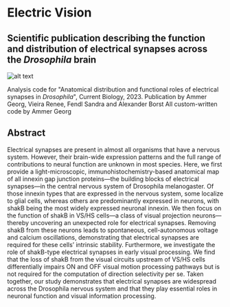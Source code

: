 # Electric Vision
## Scientific publication describing the function and distribution of electrical synapses across the *Drosophila* brain

![alt text](https://github.com/g-ammer/electric_vision/blob/main/esynapses_jk.png)

Analysis code for "Anatomical distribution and functional roles of electrical synapses in *Drosophila*", Current Biology, 2023.
Publication by Ammer Georg, Vieira Renee, Fendl Sandra and Alexander Borst
All custom-written code by Ammer Georg

## Abstract

Electrical synapses are present in almost all organisms that have a nervous system.
However, their brain-wide expression patterns and the full range of contributions to neural function are unknown in most species.
Here, we first provide a light-microscopic, immunohistochemistry-based anatomical map of all innexin gap junction proteins—the building blocks of electrical synapses—in the central nervous system of Drosophila melanogaster.
Of those innexin types that are expressed in the nervous system, some localize to glial cells, whereas others are predominantly expressed in neurons, with shakB being the most widely expressed neuronal innexin.
We then focus on the function of shakB in VS/HS cells—a class of visual projection neurons—thereby uncovering an unexpected role for electrical synapses.
Removing shakB from these neurons leads to spontaneous, cell-autonomous voltage and calcium oscillations, demonstrating that electrical synapses are required for these cells’ intrinsic stability.
Furthermore, we investigate the role of shakB-type electrical synapses in early visual processing.
We find that the loss of shakB from the visual circuits upstream of VS/HS cells differentially impairs ON and OFF visual motion processing pathways but is not required for the computation of direction selectivity per se.
Taken together, our study demonstrates that electrical synapses are widespread across the Drosophila nervous system and that they play essential roles in neuronal function and visual information processing.
